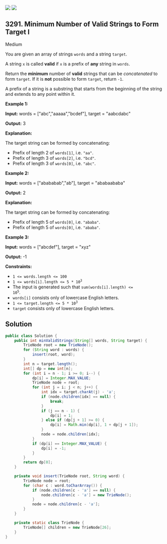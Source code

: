 [![](https://img.shields.io/github/stars/javadev/LeetCode-in-Java?label=Stars&style=flat-square)](https://github.com/javadev/LeetCode-in-Java)
[![](https://img.shields.io/github/forks/javadev/LeetCode-in-Java?label=Fork%20me%20on%20GitHub%20&style=flat-square)](https://github.com/javadev/LeetCode-in-Java/fork)

## 3291\. Minimum Number of Valid Strings to Form Target I

Medium

You are given an array of strings `words` and a string `target`.

A string `x` is called **valid** if `x` is a prefix of **any** string in `words`.

Return the **minimum** number of **valid** strings that can be _concatenated_ to form `target`. If it is **not** possible to form `target`, return `-1`.

A prefix of a string is a substring that starts from the beginning of the string and extends to any point within it.

**Example 1:**

**Input:** words = ["abc","aaaaa","bcdef"], target = "aabcdabc"

**Output:** 3

**Explanation:**

The target string can be formed by concatenating:

*   Prefix of length 2 of `words[1]`, i.e. `"aa"`.
*   Prefix of length 3 of `words[2]`, i.e. `"bcd"`.
*   Prefix of length 3 of `words[0]`, i.e. `"abc"`.

**Example 2:**

**Input:** words = ["abababab","ab"], target = "ababaababa"

**Output:** 2

**Explanation:**

The target string can be formed by concatenating:

*   Prefix of length 5 of `words[0]`, i.e. `"ababa"`.
*   Prefix of length 5 of `words[0]`, i.e. `"ababa"`.

**Example 3:**

**Input:** words = ["abcdef"], target = "xyz"

**Output:** \-1

**Constraints:**

*   `1 <= words.length <= 100`
*   <code>1 <= words[i].length <= 5 * 10<sup>3</sup></code>
*   The input is generated such that <code>sum(words[i].length) <= 10<sup>5</sup></code>.
*   `words[i]` consists only of lowercase English letters.
*   <code>1 <= target.length <= 5 * 10<sup>3</sup></code>
*   `target` consists only of lowercase English letters.

## Solution

```java
public class Solution {
    public int minValidStrings(String[] words, String target) {
        TrieNode root = new TrieNode();
        for (String word : words) {
            insert(root, word);
        }
        int n = target.length();
        int[] dp = new int[n];
        for (int i = n - 1; i >= 0; i--) {
            dp[i] = Integer.MAX_VALUE;
            TrieNode node = root;
            for (int j = i; j < n; j++) {
                int idx = target.charAt(j) - 'a';
                if (node.children[idx] == null) {
                    break;
                }
                if (j == n - 1) {
                    dp[i] = 1;
                } else if (dp[j + 1] >= 0) {
                    dp[i] = Math.min(dp[i], 1 + dp[j + 1]);
                }
                node = node.children[idx];
            }
            if (dp[i] == Integer.MAX_VALUE) {
                dp[i] = -1;
            }
        }
        return dp[0];
    }

    private void insert(TrieNode root, String word) {
        TrieNode node = root;
        for (char c : word.toCharArray()) {
            if (node.children[c - 'a'] == null) {
                node.children[c - 'a'] = new TrieNode();
            }
            node = node.children[c - 'a'];
        }
    }

    private static class TrieNode {
        TrieNode[] children = new TrieNode[26];
    }
}
```